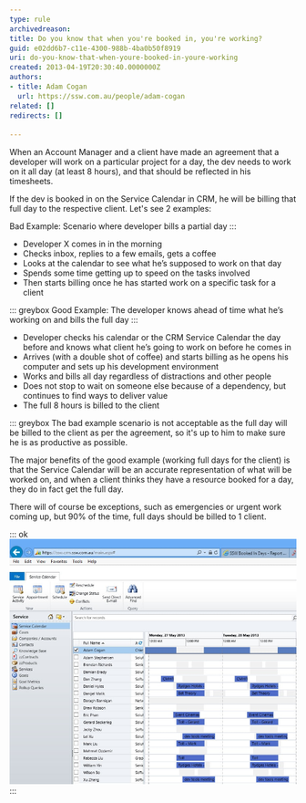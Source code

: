 ```yaml
---
type: rule
archivedreason: 
title: Do you know that when you're booked in, you're working?
guid: e02dd6b7-c11e-4300-988b-4ba0b50f8919
uri: do-you-know-that-when-youre-booked-in-youre-working
created: 2013-04-19T20:30:40.0000000Z
authors:
- title: Adam Cogan
  url: https://ssw.com.au/people/adam-cogan
related: []
redirects: []

---
```


When an Account Manager and a client have made an agreement that a developer will work on a particular project for a day, the dev needs to work on it all day (at least 8 hours), and that should be reflected in his timesheets.

If the dev is booked in on the Service Calendar in CRM, he will be billing that full day to the respective client. Let's see 2 examples:

<!--endintro-->

Bad Example: Scenario where developer bills a partial day
:::

* Developer X comes in in the morning
* Checks inbox, replies to a few emails, gets a coffee
* Looks at the calendar to see what he’s supposed to work on that day
* Spends some time getting up to speed on the tasks involved
* Then starts billing once he has started work on a specific task for a client


::: greybox
Good Example: The developer knows ahead of time what he’s working on and bills the full day
:::

* Developer checks his calendar or the CRM Service Calendar the day before and knows what client he’s going to work on before he comes in
* Arrives (with a double shot of coffee) and starts billing as he opens his computer and sets up his development environment
* Works and bills all day regardless of distractions and other people
* Does not stop to wait on someone else because of a dependency, but continues to find ways to deliver value
* The full 8 hours is billed to the client


::: greybox
The bad example scenario is not acceptable as the full day will be billed to the client as per the agreement, so it's up to him to make sure he is as productive as possible.

The major benefits of the good example (working full days for the client) is that the Service Calendar will be an accurate representation of what will be worked on, and when a client thinks they have a resource booked for a day, they do in fact get the full day.

There will of course be exceptions, such as emergencies or urgent work coming up, but 90% of the time, full days should be billed to 1 client.


::: ok  
![Figure: Your timesheets for next week should end up looking a lot like your original bookings (in our case this is shown in the CRM service calendar)](CRM-timesheets.jpg)  
:::
